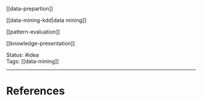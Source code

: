 [[data-prepartion]]

[[data-mining-kdd|data mining]]

[[pattern-evaluation]]

[[knowledge-presentation]]

Status: #idea  
Tags: [[data-mining]]   

---
# References
